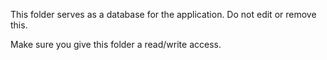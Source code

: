 This folder serves as a database for the application. Do not edit or remove this.

Make sure you give this folder a read/write access.
